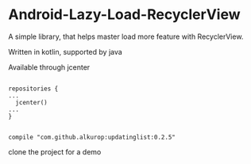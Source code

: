 # Android-Lazy-Load-RecyclerView

A simple library, that helps master load more feature with RecyclerView.

Written in kotlin, supported by java


Available through   jcenter
```

repositories {
...
  jcenter()
...        
}


compile "com.github.alkurop:updatinglist:0.2.5"
```


clone the project for a demo
